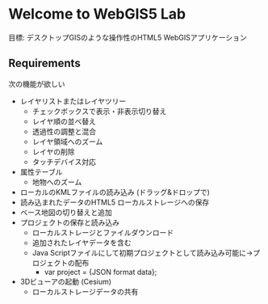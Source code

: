 # Welcome to WebGIS5 Lab

目標: デスクトップGISのような操作性のHTML5 WebGISアプリケーション

## Requirements

次の機能が欲しい
- レイヤリストまたはレイヤツリー
    - チェックボックスで表示・非表示切り替え
    - レイヤ順の並べ替え
    - 透過性の調整と混合
    - レイヤ領域へのズーム
    - レイヤの削除
    - タッチデバイス対応
- 属性テーブル
    - 地物へのズーム
- ローカルのKMLファイルの読み込み (ドラッグ&ドロップで)
- 読み込まれたデータのHTML5 ローカルストレージへの保存
- ベース地図の切り替えと追加
- プロジェクトの保存と読み込み
    - ローカルストレージとファイルダウンロード
    - 追加されたレイヤデータを含む
    - Java Scriptファイルにして初期プロジェクトとして読み込み可能に→プロジェクトの配布
        - var project = {JSON format data};
- 3Dビューアの起動 (Cesium)
    - ローカルストレージデータの共有

